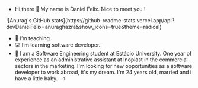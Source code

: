 - Hi there 🖖 My name is Daniel Felix. Nice to meet you !

<div>
      ![Anurag's GitHub stats](https://github-readme-stats.vercel.app/api?devDanielFelix=anuraghazra&show_icons=true&theme=radical)
</div>

- 💼 I’m teaching 
- 💻 I’m learning software developer.
- 💬 I am a Software Engineering student at Estácio University.
      One year of experience as an administrative assistant at Inoplast in the commercial sectors in the marketing.
      I'm looking for new opportunities as a software developer to work abroad, it's my dream.
      I'm 24 years old, married and i have a little baby.
-->
